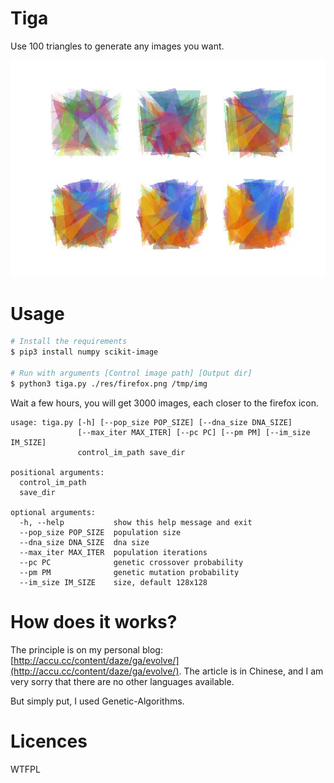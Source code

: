 # Tiga

Use 100 triangles to generate any images you want.

![img](./res/firefox_out.png)

# Usage

```sh
# Install the requirements
$ pip3 install numpy scikit-image

# Run with arguments [Control image path] [Output dir]
$ python3 tiga.py ./res/firefox.png /tmp/img
```

Wait a few hours, you will get 3000 images, each closer to the firefox icon.

```text
usage: tiga.py [-h] [--pop_size POP_SIZE] [--dna_size DNA_SIZE]
               [--max_iter MAX_ITER] [--pc PC] [--pm PM] [--im_size IM_SIZE]
               control_im_path save_dir

positional arguments:
  control_im_path
  save_dir

optional arguments:
  -h, --help           show this help message and exit
  --pop_size POP_SIZE  population size
  --dna_size DNA_SIZE  dna size
  --max_iter MAX_ITER  population iterations
  --pc PC              genetic crossover probability
  --pm PM              genetic mutation probability
  --im_size IM_SIZE    size, default 128x128
```

# How does it works?

The principle is on my personal blog: [http://accu.cc/content/daze/ga/evolve/](http://accu.cc/content/daze/ga/evolve/). The article is in Chinese, and I am very sorry that there are no other languages available.

But simply put, I used Genetic-Algorithms.

# Licences

WTFPL
